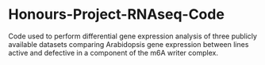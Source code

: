 # Honours-Project-RNAseq-Code
Code used to perform differential gene expression analysis of three publicly available datasets comparing Arabidopsis gene expression between lines active and defective in a component of the m6A writer complex.

